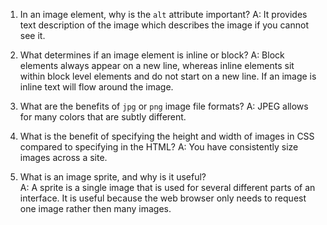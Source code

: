 1.  In an image element, why is the `alt` attribute important?
A: It provides text description of the image which describes the image if you cannot see it.

2.  What determines if an image element is inline or block?
A: Block elements always appear on a new line, whereas inline elements sit within block level elements and do not start on a new line. If an image is inline text will flow around the image.

3.  What are the benefits of `jpg` or `png` image file formats?
A: JPEG allows for many colors that are subtly different.

1.  What is the benefit of specifying the height and width of images in CSS compared to specifying in the HTML?
A: You have consistently size images across a site.

2.  What is an image sprite, and why is it useful?  
A: A sprite is a single image that is used for several different parts of an interface. It is useful because the web browser only needs to request one image rather then many images.
